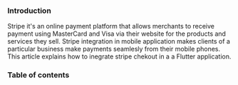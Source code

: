 ### Introduction
Stripe it's an online payment platform that allows merchants to receive payment using MasterCard and Visa via their website for the products and services they sell. Stripe integration in mobile application makes clients of a particular business make payments seamlesly from their mobile phones. This article explains how to inegrate stripe chekout in a a Flutter application.

### Table of contents

